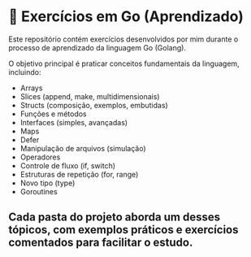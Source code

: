 # 🐹 Exercícios em Go (Aprendizado)

Este repositório contém exercícios desenvolvidos por mim durante o processo de aprendizado da linguagem Go (Golang).

O objetivo principal é praticar conceitos fundamentais da linguagem, incluindo:

- Arrays
- Slices (append, make, multidimensionais)
- Structs (composição, exemplos, embutidas)
- Funções e métodos
- Interfaces (simples, avançadas)
- Maps
- Defer
- Manipulação de arquivos (simulação)
- Operadores
- Controle de fluxo (if, switch)
- Estruturas de repetição (for, range)
- Novo tipo (type)
- Goroutines

Cada pasta do projeto aborda um desses tópicos, com exemplos práticos e exercícios comentados para facilitar o estudo.
---
